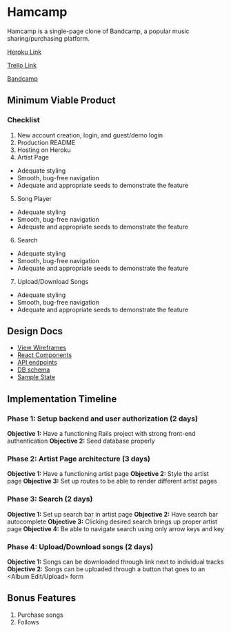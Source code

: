 # Hamcamp

Hamcamp is a single-page clone of Bandcamp, a popular music sharing/purchasing platform.

[Heroku Link][heroku]

[Trello Link][trello]

[Bandcamp][bandcamp]

[heroku]: https://hamcamp.herokuapp.com/
[trello]: https://trello.com/b/0b04qV3h/quality-meat
[bandcamp]: https://bandcamp.com/

## Minimum Viable Product

### Checklist

1. New account creation, login, and guest/demo login
2. Production README
3. Hosting on Heroku
4. Artist Page
  * Adequate styling
  * Smooth, bug-free navigation
  * Adequate and appropriate seeds to demonstrate the feature

5. Song Player
  * Adequate styling
  * Smooth, bug-free navigation
  * Adequate and appropriate seeds to demonstrate the feature

6. Search
  * Adequate styling
  * Smooth, bug-free navigation
  * Adequate and appropriate seeds to demonstrate the feature

7. Upload/Download Songs
  * Adequate styling
  * Smooth, bug-free navigation
  * Adequate and appropriate seeds to demonstrate the feature


## Design Docs
* [View Wireframes][wireframes]
* [React Components][components]
* [API endpoints][api-endpoints]
* [DB schema][schema]
* [Sample State][sample-state]

[wireframes]: wireframes
[components]: component-hierarchy.md
[sample-state]: sample-state.md
[api-endpoints]: api-endpoints.md
[schema]: schema.md

## Implementation Timeline

### Phase 1: Setup backend and user authorization (2 days)

**Objective 1:** Have a functioning Rails project with strong front-end authentication
**Objective 2:** Seed database properly

### Phase 2: Artist Page architecture (3 days)

**Objective 1:** Have a functioning artist page
**Objective 2:** Style the artist page
**Objective 3:** Set up routes to be able to render different artist pages

### Phase 3: Search (2 days)

**Objective 1:** Set up search bar in artist page
**Objective 2:** Have search bar autocomplete
**Objective 3:** Clicking desired search brings up proper artist page
**Objective 4:** Be able to navigate search using only arrow keys and <Enter> key

### Phase 4: Upload/Download songs (2 days)

**Objective 1:** Songs can be downloaded through <Download> link next to individual tracks
**Objective 2:** Songs can be uploaded through a button that goes to an <Album Edit/Upload> form

## Bonus Features

1. Purchase songs
2. Follows
